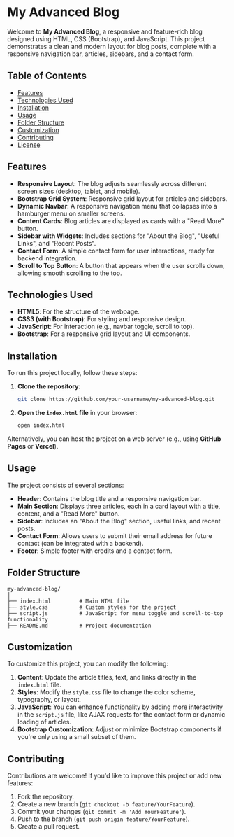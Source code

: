 
# My Advanced Blog

Welcome to **My Advanced Blog**, a responsive and feature-rich blog designed using HTML, CSS (Bootstrap), and JavaScript. This project demonstrates a clean and modern layout for blog posts, complete with a responsive navigation bar, articles, sidebars, and a contact form.

## Table of Contents

- [Features](#features)
- [Technologies Used](#technologies-used)
- [Installation](#installation)
- [Usage](#usage)
- [Folder Structure](#folder-structure)
- [Customization](#customization)
- [Contributing](#contributing)
- [License](#license)

## Features

- **Responsive Layout**: The blog adjusts seamlessly across different screen sizes (desktop, tablet, and mobile).
- **Bootstrap Grid System**: Responsive grid layout for articles and sidebars.
- **Dynamic Navbar**: A responsive navigation menu that collapses into a hamburger menu on smaller screens.
- **Content Cards**: Blog articles are displayed as cards with a "Read More" button.
- **Sidebar with Widgets**: Includes sections for "About the Blog", "Useful Links", and "Recent Posts".
- **Contact Form**: A simple contact form for user interactions, ready for backend integration.
- **Scroll to Top Button**: A button that appears when the user scrolls down, allowing smooth scrolling to the top.

## Technologies Used

- **HTML5**: For the structure of the webpage.
- **CSS3 (with Bootstrap)**: For styling and responsive design.
- **JavaScript**: For interaction (e.g., navbar toggle, scroll to top).
- **Bootstrap**: For a responsive grid layout and UI components.

## Installation

To run this project locally, follow these steps:

1. **Clone the repository**:
   ```bash
   git clone https://github.com/your-username/my-advanced-blog.git
   ```

2. **Open the `index.html` file** in your browser:
   ```bash
   open index.html
   ```

Alternatively, you can host the project on a web server (e.g., using **GitHub Pages** or **Vercel**).

## Usage

The project consists of several sections:

- **Header**: Contains the blog title and a responsive navigation bar.
- **Main Section**: Displays three articles, each in a card layout with a title, content, and a "Read More" button.
- **Sidebar**: Includes an "About the Blog" section, useful links, and recent posts.
- **Contact Form**: Allows users to submit their email address for future contact (can be integrated with a backend).
- **Footer**: Simple footer with credits and a contact form.

## Folder Structure

```
my-advanced-blog/
│
├── index.html         # Main HTML file
├── style.css          # Custom styles for the project
├── script.js          # JavaScript for menu toggle and scroll-to-top functionality
├── README.md          # Project documentation
```

## Customization

To customize this project, you can modify the following:

1. **Content**: Update the article titles, text, and links directly in the `index.html` file.
2. **Styles**: Modify the `style.css` file to change the color scheme, typography, or layout.
3. **JavaScript**: You can enhance functionality by adding more interactivity in the `script.js` file, like AJAX requests for the contact form or dynamic loading of articles.
4. **Bootstrap Customization**: Adjust or minimize Bootstrap components if you're only using a small subset of them.

## Contributing

Contributions are welcome! If you'd like to improve this project or add new features:

1. Fork the repository.
2. Create a new branch (`git checkout -b feature/YourFeature`).
3. Commit your changes (`git commit -m 'Add YourFeature'`).
4. Push to the branch (`git push origin feature/YourFeature`).
5. Create a pull request.

